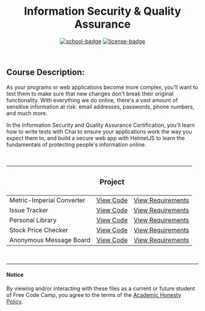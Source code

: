 <div align="center">

# Information Security & Quality Assurance

[![school-badge]][course-link]
[![license-badge]][LICENSE]

</div>

<!-- badge info -->
[school-badge]:https://img.shields.io/badge/free_Code_Camp-Security_&_Quality_Assurance-white?labelColor=midnightblue&logo=freeCodeCamp&style=for-the-badge
[course-link]:https://www.freecodecamp.org/learn/information-security-and-quality-assurance/ "Information Security & Quality Assurance"
[license-badge]:https://img.shields.io/github/license/parasiticfrisk/basic-cognitive-process?color=success&&style=for-the-badge
[LICENSE]:LICENSE "MIT License"

<br>

## Course Description:
As your programs or web applications become more complex, you'll want to test them to make sure that new changes don't break their original functionality. With everything we do online, there's a vast amount of sensitive information at risk: email addresses, passwords, phone numbers, and much more.

In the Information Security and Quality Assurance Certification, you'll learn how to write tests with Chai to ensure your applications work the way you expect them to, and build a secure web app with HelmetJS to learn the fundamentals of protecting people's information online.

<br>

|                           | <h3 align="center">Project</h3> |                            |
| :------------------------ | :------------------------------ | :------------------------- |
| Metric-Imperial Converter | [View Code][proj01]             | [View Requirements][req01] |
| Issue Tracker             | [View Code][proj02]             | [View Requirements][req02] |
| Personal Library          | [View Code][proj03]             | [View Requirements][req03] |
| Stock Price Checker       | [View Code][proj04]             | [View Requirements][req04] |
| Anonymous Message Board   | [View Code][proj05]             | [View Requirements][req05] |

<!-- project quick links -->
[proj01]:metric_converter/
[proj02]:issue_tracker/
[proj03]:personal_library
[proj04]:stock_checker/
[proj05]:#
[req01]:https://www.freecodecamp.org/learn/quality-assurance/quality-assurance-projects/metric-imperial-converter "Metric-Imperial Converter"
[req02]:https://www.freecodecamp.org/learn/quality-assurance/quality-assurance-projects/issue-tracker "Issue Tracker"
[req03]:https://www.freecodecamp.org/learn/quality-assurance/quality-assurance-projects/personal-library "Personal Library"
[req04]:https://www.freecodecamp.org/learn/information-security/information-security-projects/stock-price-checker "Stock Price Checker"
[req05]:https://www.freecodecamp.org/learn/information-security/information-security-projects/anonymous-message-board "Anonymous Message Board"

<br>

---
#### Notice
By viewing and/or interacting with these files as a current or future student of Free Code Camp, you agree to the terms of the [Academic Honesty Policy].

[Academic Honesty Policy]:../academic_honesty_policy